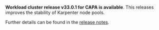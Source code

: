**Workload cluster release v33.0.1 for CAPA is available**. This releases improves the stability of Karpenter node pools.

Further details can be found in the [release notes](https://docs.giantswarm.io/changes/workload-cluster-releases-capa/releases/aws-33.0.1).
